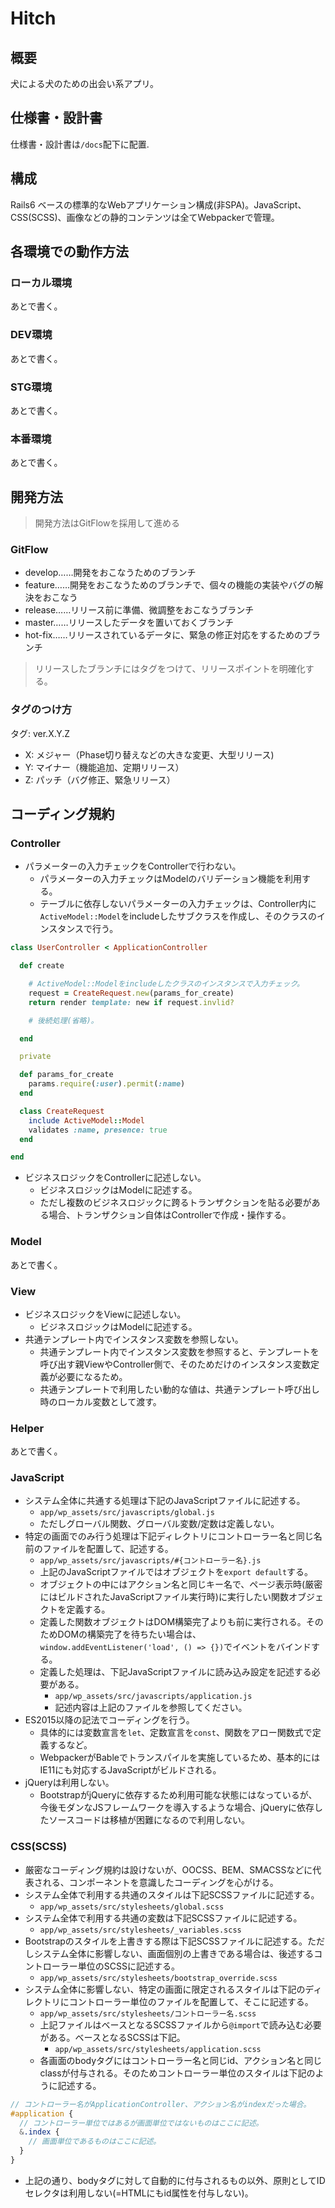 # Hitch

## 概要
犬による犬のための出会い系アプリ。

## 仕様書・設計書
仕様書・設計書は`/docs`配下に配置.

## 構成
Rails6 ベースの標準的なWebアプリケーション構成(非SPA)。JavaScript、CSS(SCSS)、画像などの静的コンテンツは全てWebpackerで管理。

## 各環境での動作方法

### ローカル環境
あとで書く。

### DEV環境
あとで書く。

### STG環境
あとで書く。

### 本番環境
あとで書く。

## 開発方法

> 開発方法はGitFlowを採用して進める

### GitFlow
- develop……開発をおこなうためのブランチ
- feature……開発をおこなうためのブランチで、個々の機能の実装やバグの解決をおこなう
- release……リリース前に準備、微調整をおこなうブランチ
- master……リリースしたデータを置いておくブランチ
- hot-fix……リリースされているデータに、緊急の修正対応をするためのブランチ

> リリースしたブランチにはタグをつけて、リリースポイントを明確化する。

### タグのつけ方
タグ: ver.X.Y.Z
- X: メジャー（Phase切り替えなどの大きな変更、大型リリース)
- Y: マイナー（機能追加、定期リリース）
- Z: パッチ（バグ修正、緊急リリース）


## コーディング規約

### Controller
- パラメーターの入力チェックをControllerで行わない。
  - パラメーターの入力チェックはModelのバリデーション機能を利用する。
  - テーブルに依存しないパラメーターの入力チェックは、Controller内に`ActiveModel::Model`をincludeしたサブクラスを作成し、そのクラスのインスタンスで行う。
``` ruby
class UserController < ApplicationController

  def create

    # ActiveModel::Modelをincludeしたクラスのインスタンスで入力チェック。
    request = CreateRequest.new(params_for_create)
    return render template: new if request.invlid?

    # 後続処理(省略)。

  end

  private

  def params_for_create
    params.require(:user).permit(:name)
  end

  class CreateRequest
    include ActiveModel::Model
    validates :name, presence: true
  end

end
```
- ビジネスロジックをControllerに記述しない。
  - ビジネスロジックはModelに記述する。
  - ただし複数のビジネスロジックに跨るトランザクションを貼る必要がある場合、トランザクション自体はControllerで作成・操作する。

### Model
あとで書く。

### View
- ビジネスロジックをViewに記述しない。
  - ビジネスロジックはModelに記述する。
- 共通テンプレート内でインスタンス変数を参照しない。
  - 共通テンプレート内でインスタンス変数を参照すると、テンプレートを呼び出す親ViewやController側で、そのためだけのインスタンス変数定義が必要になるため。
  - 共通テンプレートで利用したい動的な値は、共通テンプレート呼び出し時のローカル変数として渡す。

### Helper
あとで書く。

### JavaScript
- システム全体に共通する処理は下記のJavaScriptファイルに記述する。
  - `app/wp_assets/src/javascripts/global.js`
  - ただしグローバル関数、グローバル変数/定数は定義しない。
- 特定の画面でのみ行う処理は下記ディレクトリにコントローラー名と同じ名前のファイルを配置して、記述する。
  - `app/wp_assets/src/javascripts/#{コントローラー名}.js`
  - 上記のJavaScriptファイルではオブジェクトを`export default`する。
  - オブジェクトの中にはアクション名と同じキー名で、ページ表示時(厳密にはビルドされたJavaScriptファイル実行時)に実行したい関数オブジェクトを定義する。
  - 定義した関数オブジェクトはDOM構築完了よりも前に実行される。そのためDOMの構築完了を待ちたい場合は、`window.addEventListener('load', () => {})`でイベントをバインドする。
  - 定義した処理は、下記JavaScriptファイルに読み込み設定を記述する必要がある。
    - `app/wp_assets/src/javascripts/application.js`
    - 記述内容は上記のファイルを参照してください。
- ES2015以降の記法でコーディングを行う。
  - 具体的には変数宣言を`let`、定数宣言を`const`、関数をアロー関数式で定義するなど。
  - WebpackerがBableでトランスパイルを実施しているため、基本的にはIE11にも対応するJavaScriptがビルドされる。
- jQueryは利用しない。
  - BootstrapがjQueryに依存するため利用可能な状態にはなっているが、今後モダンなJSフレームワークを導入するような場合、jQueryに依存したソースコードは移植が困難になるので利用しない。

### CSS(SCSS)
- 厳密なコーディング規約は設けないが、OOCSS、BEM、SMACSSなどに代表される、コンポーネントを意識したコーディングを心がける。
- システム全体で利用する共通のスタイルは下記SCSSファイルに記述する。
  - `app/wp_assets/src/stylesheets/global.scss`
- システム全体で利用する共通の変数は下記SCSSファイルに記述する。
  - `app/wp_assets/src/stylesheets/_variables.scss`
- Bootstrapのスタイルを上書きする際は下記SCSSファイルに記述する。ただしシステム全体に影響しない、画面個別の上書きである場合は、後述するコントローラー単位のSCSSに記述する。
  - `app/wp_assets/src/stylesheets/bootstrap_override.scss`
- システム全体に影響しない、特定の画面に限定されるスタイルは下記のディレクトリにコントローラー単位のファイルを配置して、そこに記述する。
  - `app/wp_assets/src/stylesheets/コントローラー名.scss`
  - 上記ファイルはベースとなるSCSSファイルから`@import`で読み込む必要がある。ベースとなるSCSSは下記。
    - `app/wp_assets/src/stylesheets/application.scss`
  - 各画面のbodyタグにはコントローラー名と同じid、アクション名と同じclassが付与される。そのためコントローラー単位のスタイルは下記のように記述する。
``` scss
// コントローラー名がApplicationController、アクション名がindexだった場合。
#application {
  // コントローラー単位ではあるが画面単位ではないものはここに記述。
  &.index {
    // 画面単位であるものはここに記述。
  }
}
```
- 上記の通り、bodyタグに対して自動的に付与されるもの以外、原則としてIDセレクタは利用しない(=HTMLにもid属性を付与しない)。
